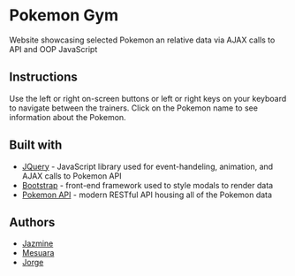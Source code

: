 # Pokemon Gym 

Website showcasing selected Pokemon an relative data via AJAX calls to API and OOP JavaScript
 

## Instructions
Use the left or right on-screen buttons or left or right keys on your keyboard to navigate between the trainers. 
Click on the Pokemon name to see information about the Pokemon.
 
## Built with 
* [JQuery](https://jquery.com/) - JavaScript library used for event-handeling, animation, and AJAX calls to Pokemon API 
* [Bootstrap](http://getbootstrap.com/docs/3.3/) - front-end framework used to style modals to render data
* [Pokemon API](https://pokeapi.co/) - modern RESTful API housing all of the Pokemon data
 
## Authors
* [Jazmine](https://github.com/Chungzilla)
* [Mesuara](https://github.com/mesuara)
* [Jorge](https://github.com/Jnavarr56)

